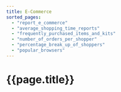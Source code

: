 ```yaml
---
title: E-Commerce
sorted_pages:
  - "report_e_commerce"
  - "average_shopping_time_reports"
  - "frequently_purchased_items_and_kits"
  - "number_of_orders_per_shopper"
  - "percentage_break_up_of_shoppers"
  - "popular_browsers"
---
```

# {{page.title}}
